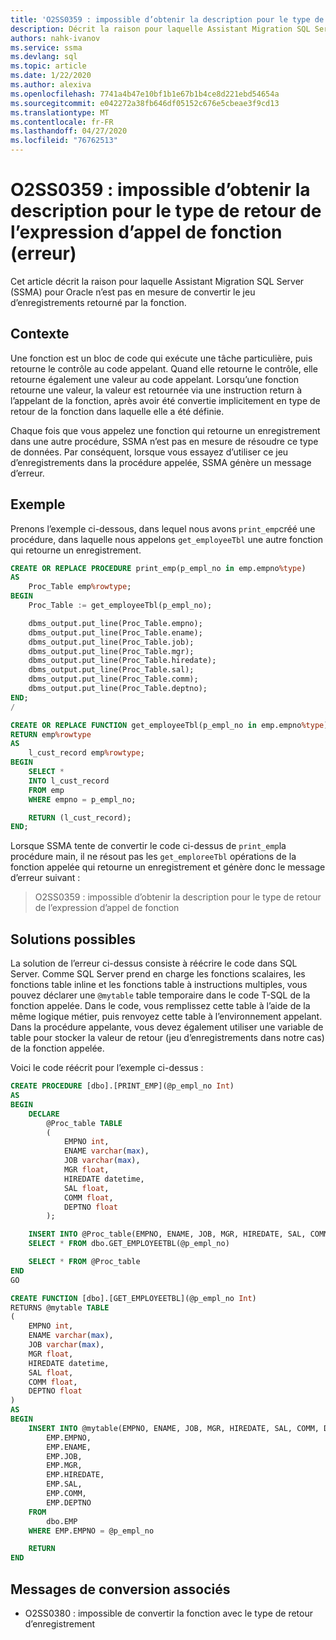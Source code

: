 ```yaml
---
title: 'O2SS0359 : impossible d’obtenir la description pour le type de retour de l’expression d’appel de fonction (erreur)'
description: Décrit la raison pour laquelle Assistant Migration SQL Server (SSMA) pour Oracle n’est pas en mesure de convertir le jeu d’enregistrements retourné par la fonction.
authors: nahk-ivanov
ms.service: ssma
ms.devlang: sql
ms.topic: article
ms.date: 1/22/2020
ms.author: alexiva
ms.openlocfilehash: 7741a4b47e10bf1b1e67b1b4ce8d221ebd54654a
ms.sourcegitcommit: e042272a38fb646df05152c676e5cbeae3f9cd13
ms.translationtype: MT
ms.contentlocale: fr-FR
ms.lasthandoff: 04/27/2020
ms.locfileid: "76762513"
---
```

# <a name="o2ss0359-cannot-get-description-for-return-type-of-function-call-expression-error"></a>O2SS0359 : impossible d’obtenir la description pour le type de retour de l’expression d’appel de fonction (erreur)

Cet article décrit la raison pour laquelle Assistant Migration SQL Server (SSMA) pour Oracle n’est pas en mesure de convertir le jeu d’enregistrements retourné par la fonction.

## <a name="background"></a>Contexte

Une fonction est un bloc de code qui exécute une tâche particulière, puis retourne le contrôle au code appelant. Quand elle retourne le contrôle, elle retourne également une valeur au code appelant. Lorsqu’une fonction retourne une valeur, la valeur est retournée via une instruction return à l’appelant de la fonction, après avoir été convertie implicitement en type de retour de la fonction dans laquelle elle a été définie.

Chaque fois que vous appelez une fonction qui retourne un enregistrement dans une autre procédure, SSMA n’est pas en mesure de résoudre ce type de données. Par conséquent, lorsque vous essayez d’utiliser ce jeu d’enregistrements dans la procédure appelée, SSMA génère un message d’erreur.

## <a name="example"></a>Exemple

Prenons l’exemple ci-dessous, dans lequel nous avons `print_emp`créé une procédure, dans laquelle nous appelons `get_employeeTbl` une autre fonction qui retourne un enregistrement.

```sql
CREATE OR REPLACE PROCEDURE print_emp(p_empl_no in emp.empno%type)
AS
    Proc_Table emp%rowtype;
BEGIN
    Proc_Table := get_employeeTbl(p_empl_no);

    dbms_output.put_line(Proc_Table.empno);
    dbms_output.put_line(Proc_Table.ename);
    dbms_output.put_line(Proc_Table.job);
    dbms_output.put_line(Proc_Table.mgr);
    dbms_output.put_line(Proc_Table.hiredate);
    dbms_output.put_line(Proc_Table.sal);
    dbms_output.put_line(Proc_Table.comm);
    dbms_output.put_line(Proc_Table.deptno);
END;
/

CREATE OR REPLACE FUNCTION get_employeeTbl(p_empl_no in emp.empno%type)
RETURN emp%rowtype
AS
    l_cust_record emp%rowtype;
BEGIN
    SELECT *
    INTO l_cust_record
    FROM emp
    WHERE empno = p_empl_no;

    RETURN (l_cust_record);
END;
```

Lorsque SSMA tente de convertir le code ci-dessus de `print_emp`la procédure main, il ne résout pas les `get_emploreeTbl` opérations de la fonction appelée qui retourne un enregistrement et génère donc le message d’erreur suivant :

> O2SS0359 : impossible d’obtenir la description pour le type de retour de l’expression d’appel de fonction

## <a name="possible-remedies"></a>Solutions possibles

La solution de l’erreur ci-dessus consiste à réécrire le code dans SQL Server. Comme SQL Server prend en charge les fonctions scalaires, les fonctions table inline et les fonctions table à instructions multiples, vous pouvez déclarer une `@mytable` table temporaire dans le code T-SQL de la fonction appelée. Dans le code, vous remplissez cette table à l’aide de la même logique métier, puis renvoyez cette table à l’environnement appelant. Dans la procédure appelante, vous devez également utiliser une variable de table pour stocker la valeur de retour (jeu d’enregistrements dans notre cas) de la fonction appelée.

Voici le code réécrit pour l’exemple ci-dessus :

```sql
CREATE PROCEDURE [dbo].[PRINT_EMP](@p_empl_no Int)
AS
BEGIN
    DECLARE
        @Proc_table TABLE
        (
            EMPNO int,
            ENAME varchar(max),
            JOB varchar(max),
            MGR float,
            HIREDATE datetime,
            SAL float,
            COMM float,
            DEPTNO float
        );

    INSERT INTO @Proc_table(EMPNO, ENAME, JOB, MGR, HIREDATE, SAL, COMM, DEPTNO)
    SELECT * FROM dbo.GET_EMPLOYEETBL(@p_empl_no)

    SELECT * FROM @Proc_table
END
GO

CREATE FUNCTION [dbo].[GET_EMPLOYEETBL](@p_empl_no Int)
RETURNS @mytable TABLE
(
    EMPNO int,
    ENAME varchar(max),
    JOB varchar(max),
    MGR float,
    HIREDATE datetime,
    SAL float,
    COMM float,
    DEPTNO float
)
AS
BEGIN
    INSERT INTO @mytable(EMPNO, ENAME, JOB, MGR, HIREDATE, SAL, COMM, DEPTNO) SELECT
        EMP.EMPNO,
        EMP.ENAME,
        EMP.JOB,
        EMP.MGR,
        EMP.HIREDATE,
        EMP.SAL,
        EMP.COMM,
        EMP.DEPTNO
    FROM
        dbo.EMP
    WHERE EMP.EMPNO = @p_empl_no

    RETURN
END
```

## <a name="related-conversion-messages"></a>Messages de conversion associés

* O2SS0380 : impossible de convertir la fonction avec le type de retour d’enregistrement
